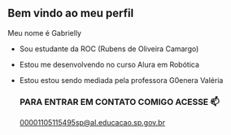 ## Bem vindo ao meu perfil

Meu nome é Gabrielly 

- Sou estudante da ROC (Rubens de Oliveira Camargo)
- Estou me desenvolvendo no curso Alura em Robótica
- Estou estou sendo mediada pela professora G0enera Valéria

  ### PARA ENTRAR EM CONTATO COMIGO ACESSE 📫

  00001105115495sp@al.educacao.sp.gov.br

  
